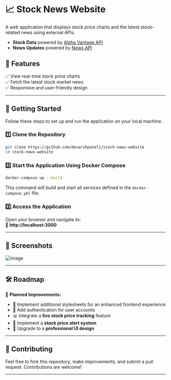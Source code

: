 # 📈 Stock News Website  

A web application that displays stock price charts and the latest stock-related news using external APIs.  

- **Stock Data** powered by [Alpha Vantage API](https://www.alphavantage.co/)  
- **News Updates** powered by [News API](https://newsapi.org/)  

## 🚀 Features  

✅ View real-time stock price charts  
✅ Fetch the latest stock market news  
✅ Responsive and user-friendly design  

---

## 📌 Getting Started  

Follow these steps to set up and run the application on your local machine.

### 1️⃣ Clone the Repository  
```bash
git clone https://github.com/devarshpatel1/stock-news-website
cd stock-news-website
```

### 2️⃣ Start the Application Using Docker Compose  
```bash
docker-compose up --build
```
This command will build and start all services defined in the `docker-compose.yml` file.

### 3️⃣ Access the Application  
Open your browser and navigate to:  
🔗 **http://localhost:3000**

---

## 📸 Screenshots
![image](https://github.com/user-attachments/assets/73dc7a70-0de4-4db4-8fca-f7bb0fd1e4d4)

---
## 🛠️ Roadmap  

🚀 **Planned Improvements:**  

- 🎨 Implement additional stylesheets for an enhanced frontend experience  
- 🔐 Add authentication for user accounts  
- 📊 Integrate a **live stock price tracking** feature  
- 📢 Implement a **stock price alert system**  
- 💼 Upgrade to a **professional UI design**  

---

## 🤝 Contributing  

Feel free to fork this repository, make improvements, and submit a pull request. Contributions are welcome!  

---

